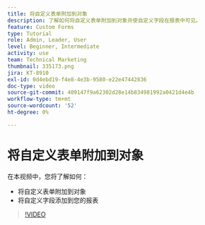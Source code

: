 ```yaml
---
title: 将自定义表单附加到对象
description: 了解如何将自定义表单附加到对象并使自定义字段在报表中可见。
feature: Custom Forms
type: Tutorial
role: Admin, Leader, User
level: Beginner, Intermediate
activity: use
team: Technical Marketing
thumbnail: 335173.png
jira: KT-8910
exl-id: 0d4ebd19-f4e8-4e3b-9580-e22e47442836
doc-type: video
source-git-commit: 409147f9a62302d28e14b834981992a0421d4e4b
workflow-type: tm+mt
source-wordcount: '52'
ht-degree: 0%

---
```


# 将自定义表单附加到对象

在本视频中，您将了解如何：

* 将自定义表单附加到对象
* 将自定义字段添加到您的报表

>[!VIDEO](https://video.tv.adobe.com/v/335173/?quality=12&learn=on)

